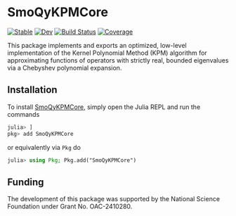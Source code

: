 # SmoQyKPMCore

[![Stable](https://img.shields.io/badge/docs-stable-blue.svg)](https://SmoQySuite.github.io/SmoQyKPMCore.jl/stable/)
[![Dev](https://img.shields.io/badge/docs-dev-blue.svg)](https://SmoQySuite.github.io/SmoQyKPMCore.jl/dev/)
[![Build Status](https://github.com/SmoQySuite/SmoQyKPMCore.jl/actions/workflows/CI.yml/badge.svg?branch=main)](https://github.com/SmoQySuite/SmoQyKPMCore.jl/actions/workflows/CI.yml?query=branch%3Amain)
[![Coverage](https://codecov.io/gh/SmoQySuite/SmoQyKPMCore.jl/branch/main/graph/badge.svg)](https://codecov.io/gh/SmoQySuite/SmoQyKPMCore.jl)

This package implements and exports an optimized, low-level implementation of the Kernel Polynomial Method (KPM) algorithm for
approximating functions of operators with strictly real, bounded eigenvalues via a Chebyshev polynomial expansion.

## Installation

To install [SmoQyKPMCore](https://github.com/SmoQySuite/SmoQyKPMCore.jl.git),
simply open the Julia REPL and run the commands
```julia
julia> ]
pkg> add SmoQyKPMCore
```
or equivalently via `Pkg` do
```julia
julia> using Pkg; Pkg.add("SmoQyKPMCore")
```

## Funding

The development of this package was supported by the National Science Foundation under Grant No. OAC-2410280.
